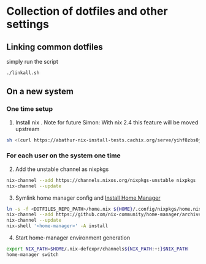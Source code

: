 # Collection of dotfiles and other settings

## Linking common dotfiles

simply run the script

```shell
./linkall.sh
```


## On a new system

### One time setup

1. Install nix . Note for future Simon: With nix 2.4 this feature will be moved upstream

  ```sh
  sh <(curl https://abathur-nix-install-tests.cachix.org/serve/yihf8zbs0jwph2rs9qfh80dnilijxdi2/install) --tarball-url-prefix https://abathur-nix-install-tests.cachix.org/serve
  ```

### For each user on the system one time

2. Add the unstable channel as nixpkgs

  ```sh
  nix-channel --add https://channels.nixos.org/nixpkgs-unstable nixpkgs
  nix-channel --update
  ```

3. Symlink home manager config and [Install Home Manager](https://github.com/nix-community/home-manager#installation)

  ```sh
  ln -s -f <DOTFILES_REPO_PATH>/home.nix ${HOME}/.config/nixpkgs/home.nix
  nix-channel --add https://github.com/nix-community/home-manager/archive/master.tar.gz home-manager
  nix-channel --update
  nix-shell '<home-manager>' -A install
  ```

4. Start home-manager environment generation

  ```sh
  export NIX_PATH=$HOME/.nix-defexpr/channels${NIX_PATH:+:}$NIX_PATH
  home-manager switch
  ```
